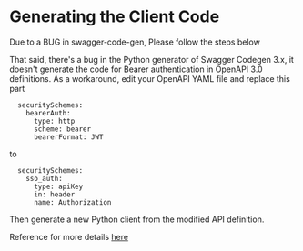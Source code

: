 # Generating the Client Code
Due to a BUG in swagger-code-gen, Please follow the steps below

That said, there's a bug in the Python generator of Swagger Codegen 3.x, it doesn't generate the code for Bearer authentication in OpenAPI 3.0 definitions. 
As a workaround, edit your OpenAPI YAML file and replace this part

```
  securitySchemes:
    bearerAuth:     
      type: http
      scheme: bearer
      bearerFormat: JWT  
```

to

```
  securitySchemes:
    sso_auth:
      type: apiKey
      in: header
      name: Authorization
```
Then generate a new Python client from the modified API definition.


Reference for more details [here](https://stackoverflow.com/questions/57920052/how-to-set-the-bearer-token-in-the-python-api-client-generated-by-swagger-codege)
